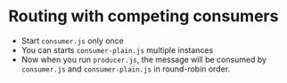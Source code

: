 # Routing with competing consumers

- Start `consumer.js` only once
- You can starts `consumer-plain.js` multiple instances
- Now when you run `producer.js`, the message will be consumed by `consumer.js` and `consumer-plain.js` in round-robin order.
